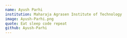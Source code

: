 ```yaml
---
name: Ayush Parhi
institution: Maharaja Agrasen Institute of Technology
image: Ayush-Parhi.png
quote: Eat sleep code repeat
github: Ayush-Parhi
---
```

